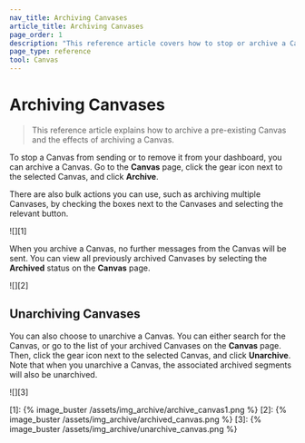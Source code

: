 ```yaml
---
nav_title: Archiving Canvases
article_title: Archiving Canvases
page_order: 1
description: "This reference article covers how to stop or archive a Canvas after the initial launch."
page_type: reference
tool: Canvas
---
```


# Archiving Canvases

> This reference article explains how to archive a pre-existing Canvas and the effects of archiving a Canvas.

To stop a Canvas from sending or to remove it from your dashboard, you can archive a Canvas. Go to the **Canvas** page, click the <i class="fas fa-gear"></i> gear icon next to the selected Canvas, and click **Archive**.

There are also bulk actions you can use, such as archiving multiple Canvases, by checking the boxes next to the Canvases and selecting the relevant button. 

![][1]

When you archive a Canvas, no further messages from the Canvas will be sent. You can view all previously archived Canvases by selecting the **Archived** status on the **Canvas** page.

![][2]

## Unarchiving Canvases

You can also choose to unarchive a Canvas. You can either search for the Canvas, or go to the list of your archived Canvases on the **Canvas** page. Then, click the <i class="fas fa-gear"></i> gear icon next to the selected Canvas, and click **Unarchive**. Note that when you unarchive a Canvas, the associated archived segments will also be unarchived.

![][3]

[1]: {% image_buster /assets/img_archive/archive_canvas1.png %}
[2]: {% image_buster /assets/img_archive/archived_canvas.png %}
[3]: {% image_buster /assets/img_archive/unarchive_canvas.png %}
